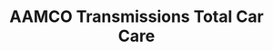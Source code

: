 ---
title: "AAMCO Transmissions Total Car Care"
url: /milpitas/aamco-transmissions-total-car-care/
shop: car repair
---
